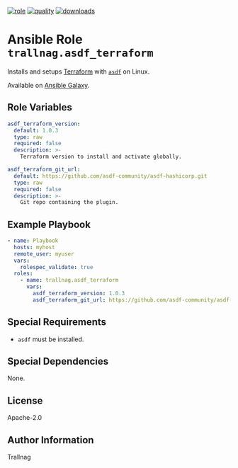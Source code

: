 [![role](https://img.shields.io/ansible/role/55779)](https://galaxy.ansible.com/trallnag/asdf_terraform)
[![quality](https://img.shields.io/ansible/quality/55779)](https://galaxy.ansible.com/trallnag/asdf_terraform)
[![downloads](https://img.shields.io/ansible/role/d/55779?label=downloads)](https://galaxy.ansible.com/trallnag/asdf_terraform)

# Ansible Role `trallnag.asdf_terraform`

Installs and setups [Terraform][tf] with [`asdf`][asdf] on Linux.

[tf]: https://www.terraform.io/
[asdf]: https://github.com/asdf-vm/asdf

Available on [Ansible Galaxy](https://galaxy.ansible.com/trallnag/asdf_terraform).

## Role Variables

```yaml
asdf_terraform_version:
  default: 1.0.3
  type: raw
  required: false
  description: >-
    Terraform version to install and activate globally.

asdf_terraform_git_url:
  default: https://github.com/asdf-community/asdf-hashicorp.git
  type: raw
  required: false
  description: >-
    Git repo containing the plugin.
```

## Example Playbook

```yaml
- name: Playbook
  hosts: myhost
  remote_user: myuser
  vars:
    rolespec_validate: true
  roles:
    - name: trallnag.asdf_terraform
      vars:
        asdf_terraform_version: 1.0.3
        asdf_terraform_git_url: https://github.com/asdf-community/asdf-hashicorp.git
```

## Special Requirements

* `asdf` must be installed.

## Special Dependencies

None.

## License

Apache-2.0

## Author Information

Trallnag
